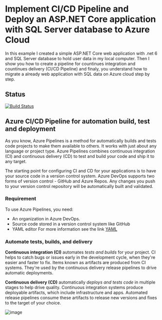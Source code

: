 # Implement CI/CD Pipeline and Deploy an ASP.NET Core application with SQL Server database to Azure Cloud
In this example I created a simple ASP.NET Core web application with .net 6 and SQL Server database to hold user data in my local computer. Then I show you how to create a pipeline for countinues integration and countinues delivery (CI/CD Pipeline) and finaly, you understand how to migrate a already web application with SQL data on Azure cloud step by step.

## Status
[![Build Status](https://dev.azure.com/Aiyoub/Demo/_build?definitionId=3)](https://dev.azure.com/Aiyoub/Demo/_build?definitionId=3)

## Azure CI/CD Pipeline for automation build, test and deployment
As you know, Azure Pipelines is a method for automatically builds and tests code projects to make them available to others. It works with just about any language or project type. Azure Pipelines combines continuous integration (CI) and continuous delivery (CD) to test and build your code and ship it to any target. 

The starting point for configuring CI and CD for your applications is to have your source code in a version control system. Azure DevOps supports two forms of version control - GitHub and Azure Repos. Any changes you push to your version control repository will be automatically built and validated.


### Requirement
To use Azure Pipelines, you need:
- An organization in Azure DevOps.
- Source code stored in a version control system like GitHub
- YAML editor
 For more information see the link [YAML](https://docs.microsoft.com/en-us/azure/devops/pipelines/get-started/yaml-pipeline-editor?view=azure-devops)

### Automate tests, builds, and delivery
**Continuous integration (CI)** automates _tests and builds_ for your project. CI helps to catch bugs or issues early in the development cycle, when they're easier and faster to fix. Items known as artifacts are produced from CI systems. They're used by the continuous delivery release pipelines to drive automatic deployments.

**Continuous delivery (CD)** automatically _deploys and tests code_ in multiple stages to help drive quality. Continuous integration systems produce deployable artifacts, which include infrastructure and apps. Automated release pipelines consume these artifacts to release new versions and fixes to the target of your choice.

![image](https://user-images.githubusercontent.com/102185699/161806519-bb43d643-97b4-4d3b-9ce3-e77b9aab9fa7.png)

